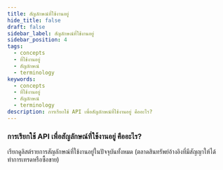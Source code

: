 ```yaml
---
title: สัญลักษณ์ที่ใช้งานอยู่
hide_title: false
draft: false
sidebar_label: สัญลักษณ์ที่ใช้งานอยู่
sidebar_position: 4
tags:
  - concepts
  - ที่ใช้งานอยู่
  - สัญลักษณ์
  - terminology
keywords:
  - concepts
  - ที่ใช้งานอยู่
  - สัญลักษณ์
  - terminology
description: การเรียกใช้ API เพื่อสัญลักษณ์ที่ใช้งานอยู่ คืออะไร?
---
```


### การเรียกใช้ API เพื่อสัญลักษณ์ที่ใช้งานอยู่ คืออะไร?

เรียกดูลิสต์รายการสัญลักษณ์ที่ใช้งานอยู่ในปัจจุบันทั้งหมด (ตลาดสินทรัพย์อ้างอิงที่มีสัญญาให้ได้ทำการเทรดหรือซื้อขาย)
